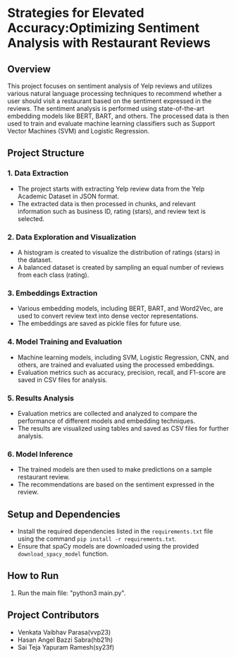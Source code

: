 # Strategies for Elevated Accuracy:Optimizing Sentiment Analysis with Restaurant Reviews

## Overview
This project focuses on sentiment analysis of Yelp reviews and utilizes various natural language processing techniques to recommend whether a user should visit a restaurant based on the sentiment expressed in the reviews. The sentiment analysis is performed using state-of-the-art embedding models like BERT, BART, and others. The processed data is then used to train and evaluate machine learning classifiers such as Support Vector Machines (SVM) and Logistic Regression.

## Project Structure

### 1. Data Extraction
- The project starts with extracting Yelp review data from the Yelp Academic Dataset in JSON format.
- The extracted data is then processed in chunks, and relevant information such as business ID, rating (stars), and review text is selected.

### 2. Data Exploration and Visualization
- A histogram is created to visualize the distribution of ratings (stars) in the dataset.
- A balanced dataset is created by sampling an equal number of reviews from each class (rating).

### 3. Embeddings Extraction
- Various embedding models, including BERT, BART, and Word2Vec, are used to convert review text into dense vector representations.
- The embeddings are saved as pickle files for future use.

### 4. Model Training and Evaluation
- Machine learning models, including SVM, Logistic Regression, CNN, and others, are trained and evaluated using the processed embeddings.
- Evaluation metrics such as accuracy, precision, recall, and F1-score are saved in CSV files for analysis.

### 5. Results Analysis
- Evaluation metrics are collected and analyzed to compare the performance of different models and embedding techniques.
- The results are visualized using tables and saved as CSV files for further analysis.

### 6. Model Inference
- The trained models are then used to make predictions on a sample restaurant review.
- The recommendations are based on the sentiment expressed in the review.

## Setup and Dependencies
- Install the required dependencies listed in the `requirements.txt` file using the command `pip install -r requirements.txt`.
- Ensure that spaCy models are downloaded using the provided `download_spacy_model` function.

## How to Run
1. Run the main file: "python3 main.py".

## Project Contributors
- Venkata Vaibhav Parasa(vvp23)
- Hasan Angel Bazzi Sabra(hb21h)
- Sai Teja Yapuram Ramesh(sy23f)